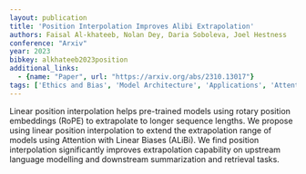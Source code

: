 ```yaml
---
layout: publication
title: 'Position Interpolation Improves Alibi Extrapolation'
authors: Faisal Al-khateeb, Nolan Dey, Daria Soboleva, Joel Hestness
conference: "Arxiv"
year: 2023
bibkey: alkhateeb2023position
additional_links:
  - {name: "Paper", url: "https://arxiv.org/abs/2310.13017"}
tags: ['Ethics and Bias', 'Model Architecture', 'Applications', 'Attention Mechanism']
---
```

Linear position interpolation helps pre-trained models using rotary position
embeddings (RoPE) to extrapolate to longer sequence lengths. We propose using
linear position interpolation to extend the extrapolation range of models using
Attention with Linear Biases (ALiBi). We find position interpolation
significantly improves extrapolation capability on upstream language modelling
and downstream summarization and retrieval tasks.
